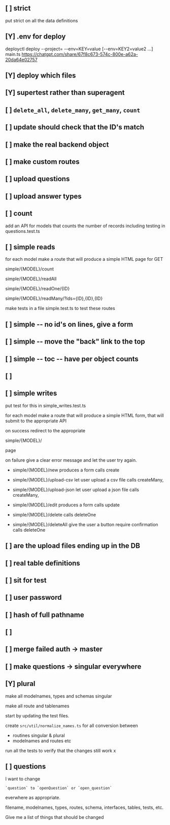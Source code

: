 ## [ ] strict
put strict on all the data definitions


## [Y] .env for deploy
deployctl deploy --project=<project-name> --env=KEY=value [--env=KEY2=value2 ...] main.ts
https://chatgpt.com/share/67f8c673-574c-800e-a62a-20da64e02757


## [Y] deploy which files
## [Y] supertest rather than superagent
## [ ] `delete_all`, `delete_many`, `get_many`, `count`

## [ ] update should check that the ID's match
## [ ] make the real backend object

## [ ] make custom routes
## [ ] upload questions 
## [ ] upload answer types

## [ ] count
add an API for models that counts the number of records
including testing in questions.test.ts
## [ ] simple reads
for each model make a route that will produce a simple HTML page for GET

simple/{MODEL}/count 

simple/{MODEL}/readAll

simple/{MODEL}/readOne/{ID}

simple/{MODEL}/readMany/?ids={ID},{ID},{ID}

make tests in a file simple.test.ts to test these routes


## [ ] simple -- no id's on lines, give a form
## [ ] simple -- move the "back" link to the top
## [ ] simple -- toc -- have per object counts
## [ ] 
## [ ] simple writes

put test for this in simple_writes.test.ts

for each model make a route that will produce a simple HTML form, that will submit to the appropriate API 

on success redirect to the appropriate 

simple/{MODEL}/

page

on failure give a clear error message and let the user try again.



* simple/{MODEL}/new 
produces a form 
calls create

* simple/{MODEL}/upload-csv
let user upload a csv file 
calls   createMany,

* simple/{MODEL}/upload-json
let user upload a json file 
calls   createMany,

* simple/{MODEL}/edit
produces a form 
calls update

* simple/{MODEL}/delete
calls deleteOne

* simple/{MODEL}/deleteAll
give the user a button
require confirmation
calls deleteOne



## [ ] are the upload files ending up in the DB
## [ ] real table definitions
## [ ] sit for test
## [ ] user password


## [ ] hash of full pathname
## [ ] 

## [ ] merge failed auth -> master



## [ ] make questions -> singular everywhere

## [Y] plural

make all modelnames, types and schemas singular

make all route and tablenames

start by updating the test files.

create `src/util/normalize_names.ts` for all conversion between  

- routines singular & plural
- modelnames and routes
etc

run all the tests to verify that the changes still work
x



## [ ] questions

I want to change

	`question` to `openQuestion` or `open_question`
	
everwhere as appropriate.

filename, modelnames, types, routes, schema, interfaces, tables, tests, etc.

Give me a list of things that should be changed

	
	
